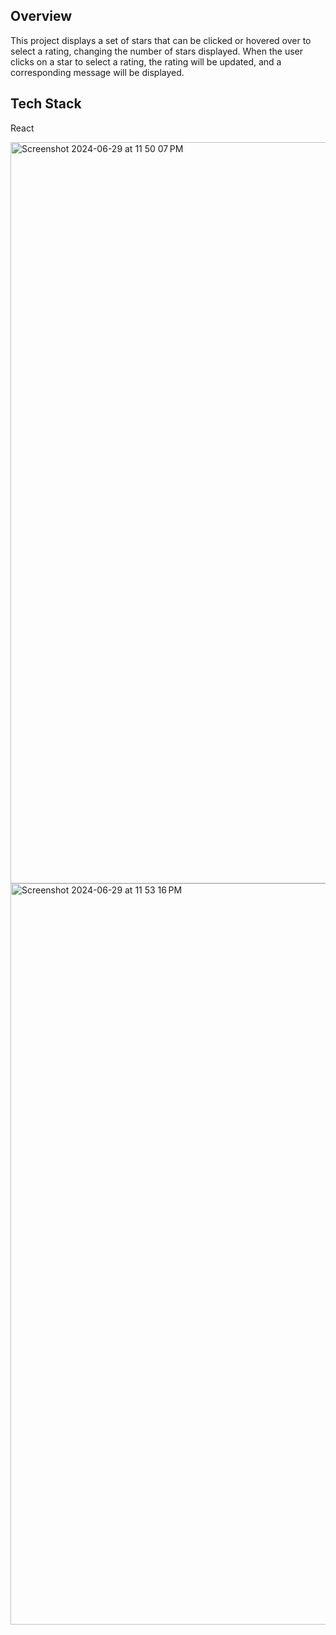 ## Overview
This project displays a set of stars that can be clicked or hovered over to select a rating, changing the number of stars displayed.
When the user clicks on a star to select a rating, the rating will be updated, and a corresponding message will be displayed.

## Tech Stack
React

<img width="1186" alt="Screenshot 2024-06-29 at 11 50 07 PM" src="https://github.com/mythilik908/star-rating/assets/37060705/8249df7a-25ad-420b-a93c-dbceeefa1508">
<img width="1186" alt="Screenshot 2024-06-29 at 11 53 16 PM" src="https://github.com/mythilik908/star-rating/assets/37060705/2bd03ee7-3b2a-4745-abd3-59d6d00cfc6a">
